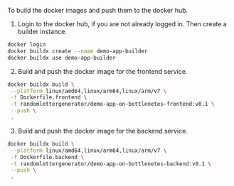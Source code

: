 To build the docker images and push them to the docker hub.

1. Login to the docker hub, if you are not already logged in. Then create a builder instance.

```bash
docker login
docker buildx create --name demo-app-builder
docker buildx use demo-app-builder
```

2. Build and push the docker image for the frontend service.

```bash
docker buildx build \
 --platform linux/amd64,linux/arm64,linux/arm/v7 \
 -f Dockerfile.frontend \
 -t randomlettergenerator/demo-app-on-bottlenetes-frontend:v0.1 \
 --push \
 .
```

3. Build and push the docker image for the backend service.

```bash
docker buildx build \
 --platform linux/amd64,linux/arm64,linux/arm/v7 \
 -f Dockerfile.backend \
 -t randomlettergenerator/demo-app-on-bottlenetes-backend:v0.1 \
 --push \
 .
```
